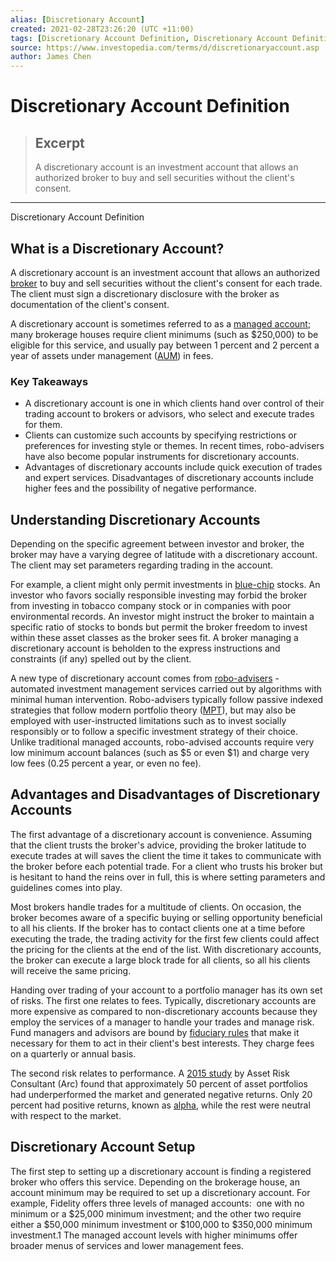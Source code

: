 ```yaml
---
alias: [Discretionary Account]
created: 2021-02-28T23:26:20 (UTC +11:00)
tags: [Discretionary Account Definition, Discretionary Account Definition]
source: https://www.investopedia.com/terms/d/discretionaryaccount.asp
author: James Chen
---
```


# Discretionary Account Definition

> ## Excerpt
> A discretionary account is an investment account that allows an authorized broker to buy and sell securities without the client's consent.

---

Discretionary Account Definition
## What is a Discretionary Account?

A discretionary account is an investment account that allows an authorized [broker](https://www.investopedia.com/terms/b/broker.asp) to buy and sell securities without the client's consent for each trade. The client must sign a discretionary disclosure with the broker as documentation of the client's consent.

A discretionary account is sometimes referred to as a [managed account](https://www.investopedia.com/terms/m/managedaccount.asp); many brokerage houses require client minimums (such as $250,000) to be eligible for this service, and usually pay between 1 percent and 2 percent a year of assets under management ([AUM](https://www.investopedia.com/terms/a/aum.asp)) in fees.

### Key Takeaways

-   A discretionary account is one in which clients hand over control of their trading account to brokers or advisors, who select and execute trades for them.
-   Clients can customize such accounts by specifying restrictions or preferences for investing style or themes. In recent times, robo-advisers have also become popular instruments for discretionary accounts.
-   Advantages of discretionary accounts include quick execution of trades and expert services. Disadvantages of discretionary accounts include higher fees and the possibility of negative performance.

## Understanding Discretionary Accounts

Depending on the specific agreement between investor and broker, the broker may have a varying degree of latitude with a discretionary account. The client may set parameters regarding trading in the account.

For example, a client might only permit investments in [blue-chip](https://www.investopedia.com/terms/b/bluechip.asp) stocks. An investor who favors socially responsible investing may forbid the broker from investing in tobacco company stock or in companies with poor environmental records. An investor might instruct the broker to maintain a specific ratio of stocks to bonds but permit the broker freedom to invest within these asset classes as the broker sees fit. A broker managing a discretionary account is beholden to the express instructions and constraints (if any) spelled out by the client.

A new type of discretionary account comes from [robo-advisers](https://www.investopedia.com/terms/r/roboadvisor-roboadviser.asp) - automated investment management services carried out by algorithms with minimal human intervention. Robo-advisers typically follow passive indexed strategies that follow modern portfolio theory ([MPT](https://www.investopedia.com/terms/m/modernportfoliotheory.asp)), but may also be employed with user-instructed limitations such as to invest socially responsibly or to follow a specific investment strategy of their choice. Unlike traditional managed accounts, robo-advised accounts require very low minimum account balances (such as $5 or even $1) and charge very low fees (0.25 percent a year, or even no fee).

## Advantages and Disadvantages of Discretionary Accounts

The first advantage of a discretionary account is convenience. Assuming that the client trusts the broker's advice, providing the broker latitude to execute trades at will saves the client the time it takes to communicate with the broker before each potential trade. For a client who trusts his broker but is hesitant to hand the reins over in full, this is where setting parameters and guidelines comes into play.

Most brokers handle trades for a multitude of clients. On occasion, the broker becomes aware of a specific buying or selling opportunity beneficial to all his clients. If the broker has to contact clients one at a time before executing the trade, the trading activity for the first few clients could affect the pricing for the clients at the end of the list. With discretionary accounts, the broker can execute a large block trade for all clients, so all his clients will receive the same pricing.

Handing over trading of your account to a portfolio manager has its own set of risks. The first one relates to fees. Typically, discretionary accounts are more expensive as compared to non-discretionary accounts because they employ the services of a manager to handle your trades and manage risk. Fund managers and advisors are bound by [fiduciary rules](https://www.investopedia.com/terms/c/compliance-officer.asp) that make it necessary for them to act in their client's best interests. They charge fees on a quarterly or annual basis.

The second risk relates to performance. A [2015 study](https://www.ftadviser.com/2015/01/22/investments/discretionary-management/half-of-dfm-portfolios-failing-to-add-value-report-GboycflczNrsdMtFExWv3H/article.html) by Asset Risk Consultant (Arc) found that approximately 50 percent of asset portfolios had underperformed the market and generated negative returns. Only 20 percent had positive returns, known as [alpha](https://www.investopedia.com/terms/a/alpha.asp), while the rest were neutral with respect to the market.

## Discretionary Account Setup

The first step to setting up a discretionary account is finding a registered broker who offers this service. Depending on the brokerage house, an account minimum may be required to set up a discretionary account. For example, Fidelity offers three levels of managed accounts:  one with no minimum or a $25,000 minimum investment; and the other two require either a $50,000 minimum investment or $100,000 to $350,000 minimum investment.1 The managed account levels with higher minimums offer broader menus of services and lower management fees.
